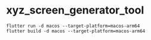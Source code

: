# xyz_screen_generator_tool

    flutter run -d macos --target-platform=macos-arm64
    flutter build -d macos --target-platform=macos-arm64
